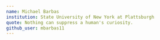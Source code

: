 ```yaml
---
name: Michael Barbas
institution: State University of New York at Plattsburgh
quote: Nothing can suppress a human's curiosity.
github_user: mbarbas11
---
```

